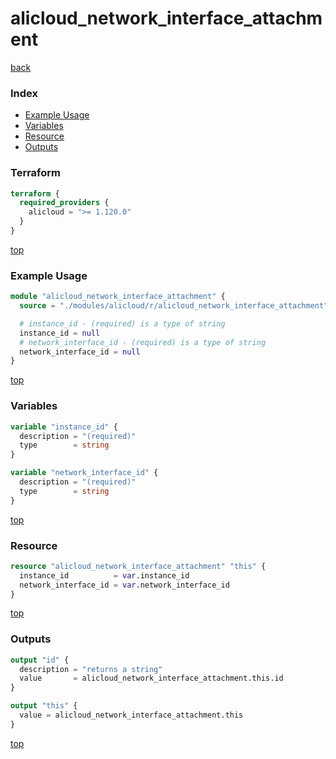 # alicloud_network_interface_attachment

[back](../alicloud.md)

### Index

- [Example Usage](#example-usage)
- [Variables](#variables)
- [Resource](#resource)
- [Outputs](#outputs)

### Terraform

```terraform
terraform {
  required_providers {
    alicloud = ">= 1.120.0"
  }
}
```

[top](#index)

### Example Usage

```terraform
module "alicloud_network_interface_attachment" {
  source = "./modules/alicloud/r/alicloud_network_interface_attachment"

  # instance_id - (required) is a type of string
  instance_id = null
  # network_interface_id - (required) is a type of string
  network_interface_id = null
}
```

[top](#index)

### Variables

```terraform
variable "instance_id" {
  description = "(required)"
  type        = string
}

variable "network_interface_id" {
  description = "(required)"
  type        = string
}
```

[top](#index)

### Resource

```terraform
resource "alicloud_network_interface_attachment" "this" {
  instance_id          = var.instance_id
  network_interface_id = var.network_interface_id
}
```

[top](#index)

### Outputs

```terraform
output "id" {
  description = "returns a string"
  value       = alicloud_network_interface_attachment.this.id
}

output "this" {
  value = alicloud_network_interface_attachment.this
}
```

[top](#index)